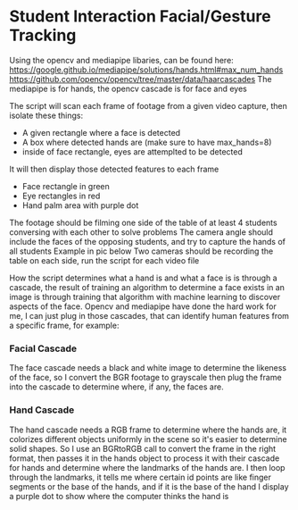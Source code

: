 # Student Interaction Facial/Gesture Tracking

Using the opencv and mediapipe libaries, can be found here:
https://google.github.io/mediapipe/solutions/hands.html#max_num_hands
https://github.com/opencv/opencv/tree/master/data/haarcascades
The mediapipe is for hands, the opencv cascade is for face and eyes

The script will scan each frame of footage from a given video capture, then isolate these things:
- A given rectangle where a face is detected
- A box where detected hands are (make sure to have max_hands=8)
- inside of face rectangle, eyes are attemplted to be detected 
  
It will then display those detected features to each frame
- Face rectangle in green
- Eye rectangles in red
- Hand palm area with purple dot

The footage should be filming one side of the table of at least 4 students conversing with each other to solve problems
The camera angle should include the faces of the opposing students, and try to capture the hands of all students
Example in pic below
Two cameras should be recording the table on each side, run the script for each video file


How the script determines what a hand is and what a face is is through a cascade, the result of training an algorithm to determine a face exists in an image is through training that algorithm with machine learning to discover aspects of the face. Opencv and mediapipe have done the hard work for me, I can just plug in those cascades, that can identify human features from a specific frame, for example:

### Facial Cascade
The face cascade needs a black and white image to determine the likeness of the face, so I convert the BGR footage to grayscale then plug the frame into the cascade to determine where, if any, the faces are.
### Hand Cascade
The hand cascade needs a RGB frame to determine where the hands are, it colorizes different objects uniformly in the scene so it's easier to determine solid shapes. So I use an BGRtoRGB call to convert the frame in the right format, then passes it in the hands object to process it with their cascade for hands and determine where the landmarks of the hands are. I then loop through the landmarks, it tells me where certain id points are like finger segments or the base of the hands, and if it is the base of the hand I display a purple dot to show where the computer thinks the hand is

